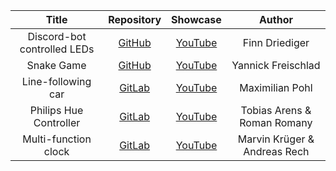 |Title | Repository | Showcase | Author |
|:---:|:---:|:---:|:---:|
|Discord-bot controlled LEDs|[GitHub](https://github.com/t0w0ru/mct_discord_led)|[YouTube](https://www.youtube.com/watch?v=09MpfNHwB7c)|Finn Driediger|
|Snake Game|[GitHub](https://github.com/yannick-f/mct_snake)|[YouTube](https://www.youtube.com/watch?v=mzz7Bgb1Nhs)|Yannick Freischlad|
|Line-following car|[GitLab](https://git.fh-aachen.de/mp9095s/mct-projekt-maximilian-pohl)|[YouTube](https://www.youtube.com/watch?v=ObM9sHR_lf8)|Maximilian Pohl|  
|Philips Hue Controller|[GitLab](https://gitlab.com/Nameru/mct-project)|[YouTube](https://www.youtube.com/watch?v=n3bN_8XV5n4)|Tobias Arens & Roman Romany|  
|Multi-function clock|[GitLab](https://git.fh-aachen.de/ar5471s/mulit-funktions-uhr)|[YouTube](https://www.youtube.com/watch?v=AINc5mhCNyM)|Marvin Krüger & Andreas Rech|

